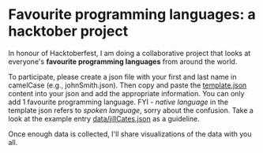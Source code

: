 # Favourite programming languages: a hacktober project

In honour of Hacktoberfest, I am doing a collaborative project that looks at everyone's **favourite programming languages** from around the world.

To participate, please create a json file with your first and last name in camelCase (e.g., johnSmith.json). Then copy and paste the [template.json](template.json) content into your json and add the appropriate information. You can only add 1 favourite programming language. FYI - *native language* in the template json refers to *spoken language*, sorry about the confusion. Take a look at the example entry [data/jillCates.json](data/jillCates.json) as a guideline.

Once enough data is collected, I'll share visualizations of the data with you all.
